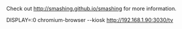 Check out http://smashing.github.io/smashing for more information.

DISPLAY=:0 chromium-browser --kiosk http://192.168.1.90:3030/tv